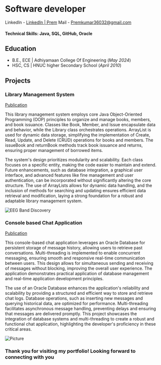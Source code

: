 # Software developer

LinkedIn - [LinkedIn | Prem](https://www.linkedin.com/in/prem1708) Mail - [Premkumar36032@gmail.com](Premkumar36032@gmail.com)

#### Technical Skills: Java, SQL, GitHub, Oracle

## Education
- B.E., ECE | Adhiyamaan College Of Engineering (_May 2024_)								       		
- HSC, CS	| HNUC higher Secondary School (_April 2010_)	 			        		


## Projects
### Library Management System
[Publication](https://github.com/Prem36032/Library-Management)

This library management system employs core Java Object-Oriented Programming (OOP) principles to organize and manage books, members, and book issuance. Classes like Book, Member, and Issue encapsulate data and behavior, while the Library class orchestrates operations. ArrayList is used for dynamic data storage, simplifying the implementation of Create, Read, Update, and Delete (CRUD) operations for books and members. The issueBook and returnBook methods track book issuance and returns, ensuring proper management of borrowed items.

The system's design prioritizes modularity and scalability. Each class focuses on a specific entity, making the code easier to maintain and extend. Future enhancements, such as database integration, a graphical user interface, and advanced features like fine management and user authentication, can be incorporated without significantly altering the core structure. The use of ArrayLists allows for dynamic data handling, and the inclusion of methods for searching and updating ensures efficient data retrieval and modification, laying a strong foundation for a robust and adaptable library management system.

![EEG Band Discovery](https://github.com/user-attachments/assets/e4e00cd0-cadf-45af-9fc9-4085f6558348)


### Console based Chat Application
[Publication](https://github.com/Prem36032/Chat_Application)

This console-based chat application leverages an Oracle Database for persistent storage of message history, allowing users to retrieve past conversations. Multi-threading is implemented to enable concurrent messaging, ensuring smooth and responsive real-time communication between users. This design allows for simultaneous sending and receiving of messages without blocking, improving the overall user experience. The application demonstrates practical application of database management and real-time application development principles.

The use of an Oracle Database enhances the application's reliability and scalability by providing a structured and efficient way to store and retrieve chat logs. Database operations, such as inserting new messages and querying historical data, are optimized for performance. Multi-threading facilitates asynchronous message handling, preventing delays and ensuring that messages are delivered promptly. This project showcases the integration of database systems and multi-threading to create a robust and functional chat application, highlighting the developer's proficiency in these critical areas.

![Picture](https://github.com/user-attachments/assets/ec7ea333-b55f-4da6-b6d0-2ea66a597098)

### Thank you for visiting my portfolio! Looking forward to connecting with you
